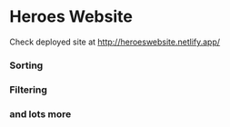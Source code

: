 # Heroes Website 

Check deployed site at http://heroeswebsite.netlify.app/

### Sorting 
### Filtering
### and lots more
